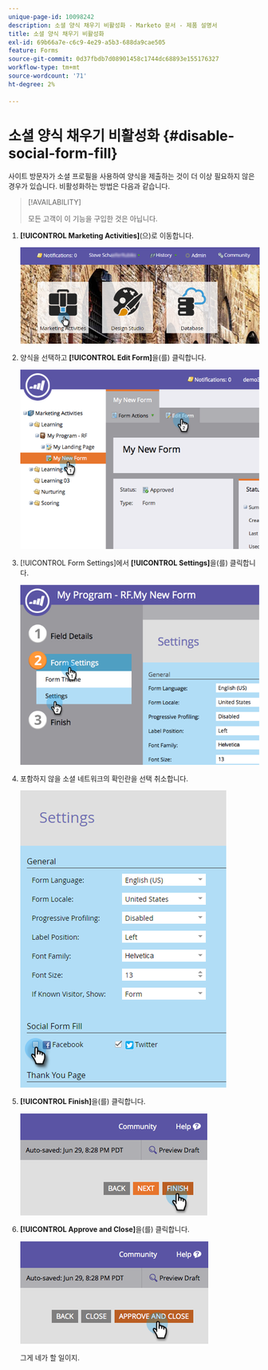 ```yaml
---
unique-page-id: 10098242
description: 소셜 양식 채우기 비활성화 - Marketo 문서 - 제품 설명서
title: 소셜 양식 채우기 비활성화
exl-id: 69b66a7e-c6c9-4e29-a5b3-688da9cae505
feature: Forms
source-git-commit: 0d37fbdb7d08901458c1744dc68893e155176327
workflow-type: tm+mt
source-wordcount: '71'
ht-degree: 2%

---
```


# 소셜 양식 채우기 비활성화 {#disable-social-form-fill}

사이트 방문자가 소셜 프로필을 사용하여 양식을 제출하는 것이 더 이상 필요하지 않은 경우가 있습니다. 비활성화하는 방법은 다음과 같습니다.

>[!AVAILABILITY]
>
>모든 고객이 이 기능을 구입한 것은 아닙니다.

1. **[!UICONTROL Marketing Activities]**(으)로 이동합니다.

   ![](assets/login-marketing-activities-10.png)

1. 양식을 선택하고 **[!UICONTROL Edit Form]**&#x200B;을(를) 클릭합니다.

   ![](assets/image2014-9-15-16-3a35-3a54.png)

1. [!UICONTROL Form Settings]에서 **[!UICONTROL Settings]**&#x200B;을(를) 클릭합니다.

   ![](assets/image2014-9-15-16-3a36-3a4.png)

1. 포함하지 않을 소셜 네트워크의 확인란을 선택 취소합니다.

   ![](assets/image2016-4-28-16-3a49-3a23.png)

1. **[!UICONTROL Finish]**&#x200B;을(를) 클릭합니다.

   ![](assets/image2014-9-15-16-3a36-3a26.png)

1. **[!UICONTROL Approve and Close]**&#x200B;을(를) 클릭합니다.

   ![](assets/image2014-9-15-16-3a36-3a33.png)

   그게 네가 할 일이지.
